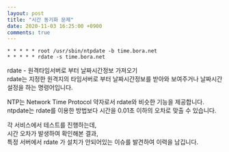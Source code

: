 ```yaml
---
layout: post
title: "시간 동기화 문제"
date: 2020-11-03 16:25:00 +0900
comments: true
---
```



```
* * * * * root /usr/sbin/ntpdate -b time.bora.net
* * * * * rdate -s time.bora.net
```

rdate - 원격타임서버로 부터 날짜시간정보 가져오기    
rdate는 지정한 원격지의 타임서버로 부터 날짜시간정보를 받아와 보여주거나 날짜시간설정을 하는 명령어입니다.    

NTP는 Network Time Protocol 약자로서 rdate와 비슷한 기능을 제공합니다.    
ntpdate는 rdate를 이용한 방법보다 시간을 0.01초 이하의 오차로 맞출 수 있습니다.    

각 서비스에서 테스트를 진행하는데,    
시간 오차가 발생하여 확인해본 결과,   
특정 서버에서 rdate 가 설치가 안되어있는 이슈를 발견하여 이력을 남깁니다.   
